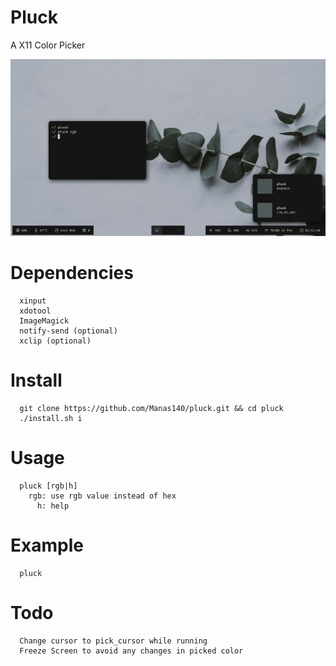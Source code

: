 # Pluck
A X11 Color Picker

<p align="center">
  <img src="preview.png">
</p>

# Dependencies
```
  xinput
  xdotool
  ImageMagick
  notify-send (optional)
  xclip (optional)
```

# Install
```
  git clone https://github.com/Manas140/pluck.git && cd pluck
  ./install.sh i
```

# Usage
```
  pluck [rgb|h]
    rgb: use rgb value instead of hex
      h: help
```

# Example
```
  pluck
```

# Todo
```
  Change cursor to pick_cursor while running
  Freeze Screen to avoid any changes in picked color
```
